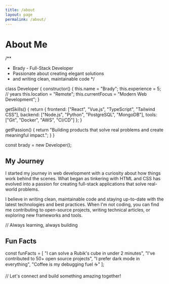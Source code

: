 ```yaml
---
title: /about
layout: page
permalink: /about/
---
```


# <span class="ide-keyword">About</span> <span class="ide-class">Me</span>

<span class="ide-comment">/**
 * Brady - Full-Stack Developer
 * Passionate about creating elegant solutions
 * and writing clean, maintainable code
 */</span>

<span class="ide-keyword">class</span> <span class="ide-class">Developer</span> <span class="ide-bracket">{</span>
  <span class="ide-function">constructor</span><span class="ide-bracket">()</span> <span class="ide-bracket">{</span>
    <span class="ide-keyword">this</span><span class="ide-operator">.</span><span class="ide-property">name</span> <span class="ide-operator">=</span> <span class="ide-string">"Brady"</span><span class="ide-operator">;</span>
    <span class="ide-keyword">this</span><span class="ide-operator">.</span><span class="ide-property">experience</span> <span class="ide-operator">=</span> <span class="ide-number">5</span><span class="ide-operator">;</span> <span class="ide-comment">// years</span>
    <span class="ide-keyword">this</span><span class="ide-operator">.</span><span class="ide-property">location</span> <span class="ide-operator">=</span> <span class="ide-string">"Remote"</span><span class="ide-operator">;</span>
    <span class="ide-keyword">this</span><span class="ide-operator">.</span><span class="ide-property">currentFocus</span> <span class="ide-operator">=</span> <span class="ide-string">"Modern Web Development"</span><span class="ide-operator">;</span>
  <span class="ide-bracket">}</span>

  <span class="ide-function">getSkills</span><span class="ide-bracket">()</span> <span class="ide-bracket">{</span>
    <span class="ide-keyword">return</span> <span class="ide-bracket">{</span>
      <span class="ide-property">frontend</span><span class="ide-operator">:</span> <span class="ide-bracket">[</span><span class="ide-string">"React"</span><span class="ide-operator">,</span> <span class="ide-string">"Vue.js"</span><span class="ide-operator">,</span> <span class="ide-string">"TypeScript"</span><span class="ide-operator">,</span> <span class="ide-string">"Tailwind CSS"</span><span class="ide-bracket">]</span><span class="ide-operator">,</span>
      <span class="ide-property">backend</span><span class="ide-operator">:</span> <span class="ide-bracket">[</span><span class="ide-string">"Node.js"</span><span class="ide-operator">,</span> <span class="ide-string">"Python"</span><span class="ide-operator">,</span> <span class="ide-string">"PostgreSQL"</span><span class="ide-operator">,</span> <span class="ide-string">"MongoDB"</span><span class="ide-bracket">]</span><span class="ide-operator">,</span>
      <span class="ide-property">tools</span><span class="ide-operator">:</span> <span class="ide-bracket">[</span><span class="ide-string">"Git"</span><span class="ide-operator">,</span> <span class="ide-string">"Docker"</span><span class="ide-operator">,</span> <span class="ide-string">"AWS"</span><span class="ide-operator">,</span> <span class="ide-string">"CI/CD"</span><span class="ide-bracket">]</span>
    <span class="ide-bracket">}</span><span class="ide-operator">;</span>
  <span class="ide-bracket">}</span>

  <span class="ide-function">getPassion</span><span class="ide-bracket">()</span> <span class="ide-bracket">{</span>
    <span class="ide-keyword">return</span> <span class="ide-string">"Building products that solve real problems and create meaningful impact."</span><span class="ide-operator">;</span>
  <span class="ide-bracket">}</span>
<span class="ide-bracket">}</span>

<span class="ide-keyword">const</span> <span class="ide-variable">brady</span> <span class="ide-operator">=</span> <span class="ide-keyword">new</span> <span class="ide-class">Developer</span><span class="ide-bracket">()</span><span class="ide-operator">;</span>

## <span class="ide-keyword">My</span> <span class="ide-class">Journey</span>

I started my journey in web development with a curiosity about how things work behind the scenes. What began as tinkering with HTML and CSS has evolved into a passion for creating full-stack applications that solve real-world problems.

I believe in writing clean, maintainable code and staying up-to-date with the latest technologies and best practices. When I'm not coding, you can find me contributing to open-source projects, writing technical articles, or exploring new frameworks and tools.

<span class="ide-comment">// Always learning, always building</span>

## <span class="ide-keyword">Fun</span> <span class="ide-class">Facts</span>

<span class="ide-keyword">const</span> <span class="ide-variable">funFacts</span> <span class="ide-operator">=</span> <span class="ide-bracket">[</span>
  <span class="ide-string">"I can solve a Rubik's cube in under 2 minutes"</span><span class="ide-operator">,</span>
  <span class="ide-string">"I've contributed to 50+ open source projects"</span><span class="ide-operator">,</span>
  <span class="ide-string">"I prefer dark mode in everything"</span><span class="ide-operator">,</span>
  <span class="ide-string">"Coffee is my debugging fuel ☕"</span>
<span class="ide-bracket">]</span><span class="ide-operator">;</span>

<span class="ide-comment">// Let's connect and build something amazing together!</span>
